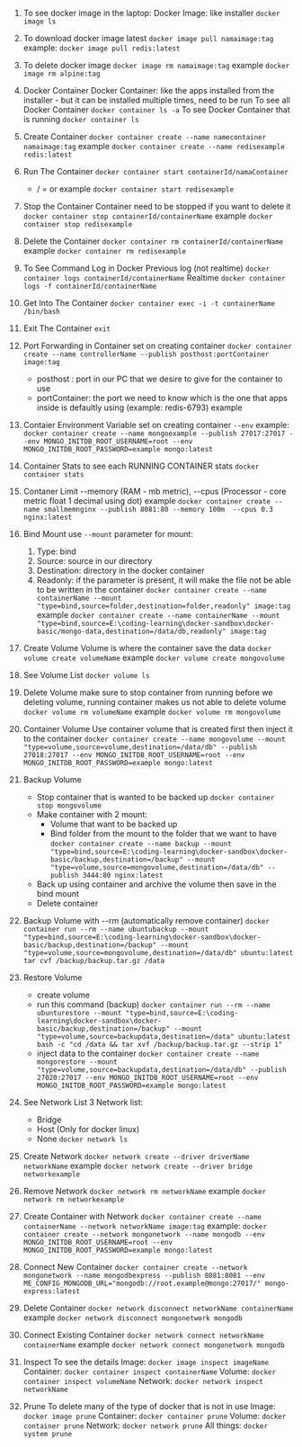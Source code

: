 
1. To see docker image in the laptop:
   Docker Image: like installer
   ```docker image ls```

2. To download docker image latest
   ```docker image pull namaimage:tag```
   example:
   ```docker image pull redis:latest```

3. To delete docker image
    ```docker image rm namaimage:tag```
    example
    ```docker image rm alpine:tag```

4. Docker Container
   Docker Container: like the apps installed from the installer - but it can be installed multiple times, need to be run
   To see all Docker Container
   ```docker container ls -a```
   To see Docker Container that is running
   ```docker container ls```

5. Create Container
   ```docker container create --name namecontainer namaimage:tag```
   example
   ```docker container create --name redisexample redis:latest```

6. Run The Container
    ```docker container start containerId/namaContainer```
    * / = or
    example
    ```docker container start redisexample```

7. Stop the Container
    Container need to be stopped if you want to delete it
    ```docker container stop containerId/containerName```
    example
    ```docker container stop redisexample```

8. Delete the Container
    ```docker container rm containerId/containerName```
    example
    ```docker container rm redisexample```

9. To See Command Log in Docker
    Previous log (not realtime)
    ```docker container logs containerId/containerName```
    Realtime
    ```docker container logs -f containerId/containerName```

10. Get Into The Container
    ```docker container exec -i -t containerName /bin/bash```

11. Exit The Container
    ```exit```

12. Port Forwarding in Container
    set on creating container
    ```docker container create --name controllerName --publish posthost:portContainer image:tag```
    * posthost : port in our PC that we desire to give for the container to use
    * portContainer: the port we need to know which is the one that apps inside is defaultly using (example: redis-6793)
    example

13. Contaier Environment Variable
    set on creating container
    ```--env```
    example:
    ```docker container create --name mongoexample --publish 27017:27017 --env MONGO_INITDB_ROOT_USERNAME=root --env MONGO_INITDB_ROOT_PASSWORD=example mongo:latest```

14. Container Stats
    to see each RUNNING CONTAINER stats
    ```docker container stats```

15. Contaner Limit
    --memory (RAM - mb metric), --cpus (Processor - core metric float 1 decimal using dot)
    example
    ```docker container create --name smallmemnginx --publish 8081:80 --memory 100m  --cpus 0.3 nginx:latest```

16. Bind Mount
    use ```--mount```
    parameter for mount:
    1. Type: bind
    2. Source: source in our directory
    3. Destination: directory in the docker container
    4. Readonly: if the parameter is present, it will make the file not be able to be written in the container
    ```docker container create --name containerName --mount "type=bind,source=folder,destination=folder,readonly" image:tag```
    example
    ```docker container create --name containerName --mount "type=bind,source=E:\coding-learning\docker-sandbox\docker-basic/mongo-data,destination=/data/db,readonly" image:tag```

17. Create Volume
    Volume is where the container save the data
    ```docker volume create volumeName```
    example
    ```docker volume create mongovolume```

18. See Volume List
    ```docker volume ls```

19. Delete Volume
    make sure to stop container from running before we deleting volume, running container makes us not able to delete volume
    ```docker volume rm volumeName```
    example
    ```docker volume rm mongovolume```

20. Container Volume
    Use container volume that is created first then inject it to the container
    ```docker container create --name mongovolume --mount "type=volume,source=volume,destination=/data/db" --publish 27018:27017 --env MONGO_INITDB_ROOT_USERNAME=root --env MONGO_INITDB_ROOT_PASSWORD=example mongo:latest```

21. Backup Volume
    * Stop container that is wanted to be backed up
    ```docker container stop mongovolume```
    * Make container with 2 mount:
      * Volume that want to be backed up
      * Bind folder from the mount to the folder that we want to have
    ```docker container create --name backup --mount "type=bind,source=E:\coding-learning\docker-sandbox\docker-basic/backup,destination=/backup" --mount "type=volume,source=mongovolume,destination=/data/db" --publish 3444:80 nginx:latest```
    * Back up using container and archive the volume then save in the bind mount
    * Delete container
  
22. Backup Volume with --rm (automatically remove container)
    ```docker container run --rm --name ubuntubackup --mount "type=bind,source=E:\coding-learning\docker-sandbox\docker-basic/backup,destination=/backup" --mount "type=volume,source=mongovolume,destination=/data/db" ubuntu:latest tar cvf /backup/backup.tar.gz /data```

23. Restore Volume
    * create volume
    * run this command (backup)
    ```docker container run --rm --name ubunturestore --mount "type=bind,source=E:\coding-learning\docker-sandbox\docker-basic/backup,destination=/backup" --mount "type=volume,source=backupdata,destination=/data" ubuntu:latest bash -c "cd /data && tar xvf /backup/backup.tar.gz --strip 1"```
    * inject data to the container
    ```docker container create --name mongorestore --mount "type=volume,source=backupdata,destination=/data/db" --publish 27020:27017 --env MONGO_INITDB_ROOT_USERNAME=root --env MONGO_INITDB_ROOT_PASSWORD=example mongo:latest```

24. See Network List
    3 Network list:
    * Bridge
    * Host (Only for docker linux)
    * None 
    ```docker network ls```

25. Create Network
    ```docker network create --driver driverName networkName```
    example
    ```docker network create --driver bridge networkexample```

26. Remove Network
    ```docker network rm networkName```
    example
    ```docker network rm networkexample```

27. Create Container with Network
    ```docker container create --name containerName --network networkName image:tag```
    example:
    ```docker container create --network mongonetwork --name mongodb --env MONGO_INITDB_ROOT_USERNAME=root --env MONGO_INITDB_ROOT_PASSWORD=example mongo:latest```
    

28. Connect New Container
    ```docker container create --network mongonetwork --name mongodbexpress --publish 8081:8081 --env ME_CONFIG_MONGODB_URL="mongodb://root.example@mongo:27017/" mongo-express:latest```

29. Delete Container
    ```docker network disconnect networkName containerName```
    example
    ```docker network disconnect mongonetwork mongodb```

30. Connect Existing Container
    ```docker network connect networkName containerName```
    example
    ```docker network connect mongonetwork mongodb```

31. Inspect
    To see the details
    Image:
    ```docker image inspect imageName```
    Container:
    ```docker container inspect containerName```
    Volume:
    ```docker container inspect volumeName```
    Network:
    ```docker network inspect networkName```

32. Prune
    To delete many of the type of docker that is not in use
    Image:
    ```docker image prune```
    Container:
    ```docker container prune```
    Volume:
    ```docker container prune```
    Network:
    ```docker network prune```
    All things:
    ```docker system prune```
